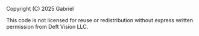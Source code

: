 
Copyright (C) 2025 Gabriel

This code is not licensed for reuse or redistribution without express written permission from Deft Vision LLC.